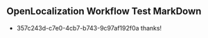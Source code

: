 ## OpenLocalization Workflow Test MarkDown
* 357c243d-c7e0-4cb7-b743-9c97af192f0a 
thanks!<!--HONumber=Mar16_HO4-->
